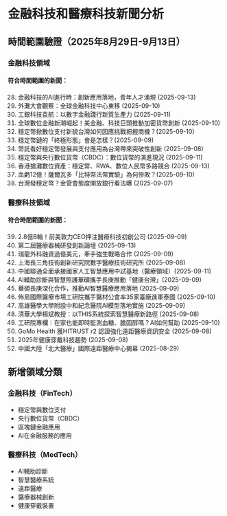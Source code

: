 # 金融科技和醫療科技新聞分析

## 時間範圍驗證（2025年8月29日-9月13日）

### 金融科技領域

#### 符合時間範圍的新聞：
28. 金融科技的AI進行時：創新應用落地，青年人才湧現 (2025-09-13)
29. 外灘大會觀察：全球金融科技中心東移 (2025-09-10)
30. 工銀科技袁航：以數字金融踐行新質生產力 (2025-09-11)
31. 全球數位金融新潮崛起！美金融、科技巨頭推動加密貨幣創新 (2025-09-10)
32. 穩定幣掀數位支付新貌台灣如何因應挑戰把握商機？(2025-09-10)
33. 穩定幣鏈的「終極形態」會是怎樣？(2025-09-09)
34. 幣託看好穩定幣發展與支付應用為台灣帶來突破性創新 (2025-09-08)
35. 穩定幣與央行數位貨幣（CBDC）：數位貨幣的演進現況 (2025-09-11)
36. 香港搶灘數位資產：穩定幣、RWA、數位人民幣多路競合 (2025-09-13)
37. 血虧12億！薩爾瓦多「比特幣法幣實驗」為何慘敗？(2025-09-10)
38. 台灣發穩定幣？金管會態度開放銀行看法曝 (2025-09-07)

### 醫療科技領域

#### 符合時間範圍的新聞：
39. 2.8億B輪！前美敦力CEO押注醫療科技初創公司 (2025-09-09)
40. 第二屆醫療器械研發創新論壇 (2025-09-13)
41. 瑞龍外科融資過億美元，牽手強生戰略合作 (2025-09-09)
42. 上海長三角技術創新研究院數字醫療技術研究所 (2025-09-08)
43. 中國聯通全面承接國家人工智慧應用中試基地（醫療領域）(2025-09-11)
44. AI輔助診斷與智慧照護華碩攜手長庚推動「健康台灣」(2025-09-09)
45. 華碩長庚深化合作，推動AI智慧醫療應用落地 (2025-09-09)
46. 佈局國際醫療市場工研院攜手醫材公會率35家臺廠進軍泰國 (2025-09-10)
47. 高雄醫學大學附設中和紀念醫院AI模型落地實施 (2025-09-09)
48. 清華大學楊斌教授：以THIS系統探索智慧醫療新路徑 (2025-09-08)
49. 工研院專欄︱在家也能即時監測血糖、膽固醇嗎？AI如何幫助 (2025-09-10)
50. GoMo Health 獲HITRUST r2 認證強化遠距醫療資訊安全 (2025-09-08)
51. 2025年健康穿戴科技趨勢 (2025-09-08)
52. 中國大陸「北大醫療」國際遠距醫療中心揭幕 (2025-08-29)

## 新增領域分類

### 金融科技（FinTech）
- 穩定幣與數位支付
- 央行數位貨幣（CBDC）
- 區塊鏈金融應用
- AI在金融服務的應用

### 醫療科技（MedTech）
- AI輔助診斷
- 智慧醫療系統
- 遠距醫療
- 醫療器械創新
- 健康穿戴裝置

